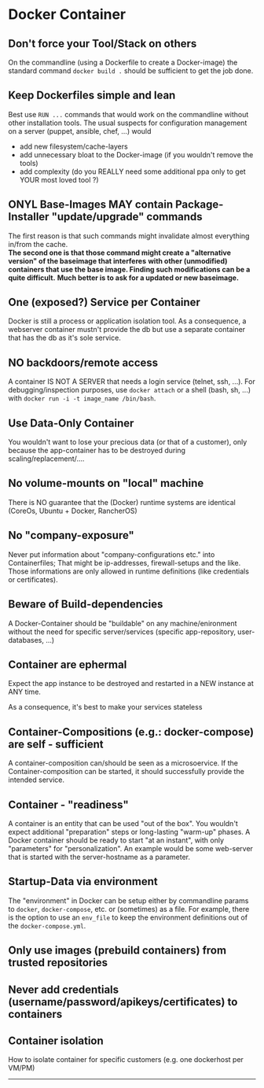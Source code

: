 # Docker Container

## Don't force your Tool/Stack on others

On the commandline (using a Dockerfile to create a Docker-image) the standard command `docker build .` should be sufficient to get the job done.

## Keep Dockerfiles simple and lean

Best use `RUN ...` commands that would work on the commandline without other installation tools. The usual suspects for configuration management on a server  (puppet, ansible, chef, ...) would
- add new filesystem/cache-layers
- add unnecessary bloat to the Docker-image (if you wouldn't remove the tools)
- add complexity (do you REALLY need some additional ppa only to get YOUR most loved tool ?)

## ONYL Base-Images MAY contain Package-Installer "update/upgrade" commands

The first reason is that such commands might invalidate almost everything in/from the cache.  
__The second one is that those command might create a "alternative version" of the baseimage that interferes__ 
__with other (unmodified) containers that use the base image. Finding such modifications can be a quite difficult.__ 
__Much better is to ask for a updated or new baseimage.__

## One (exposed?) Service per Container

Docker is still a process or application isolation tool. As a consequence, a webserver container mustn't provide the db but use a separate container that has the db as it's sole service.

## NO backdoors/remote access

A container IS NOT A SERVER that needs a login service (telnet, ssh, ...). For debugging/inspection purposes, use `docker attach` or a shell (bash, sh, ...) with `docker run -i -t image_name /bin/bash`.

## Use Data-Only Container

You wouldn't want to lose your precious data (or that of a customer), only because the app-container has to be destroyed during scaling/replacement/....

## No volume-mounts on "local" machine

There is NO guarantee that the (Docker) runtime systems are identical (CoreOs, Ubuntu + Docker, RancherOS)

## No "company-exposure"

Never put information about "company-configurations etc." into Containerfiles; That might be ip-addresses, firewall-setups and the like. Those informations are only allowed in runtime definitions (like credentials or certificates).

## Beware of Build-dependencies

A Docker-Container should be "buildable" on any machine/enironment without the need for specific server/services (specific app-repository, user-databases, ...)

## Container are ephermal

Expect the app instance to be destroyed and restarted in a NEW instance at ANY time.

As a consequence, it's best to make your services stateless

## Container-Compositions (e.g.: docker-compose) are self - sufficient

A container-composition can/should be seen as a microsoervice. If the Container-composition can be started, it should successfully provide the intended service.

## Container - "readiness"

A container is an entity that can be used "out of the box". You wouldn't expect additional "preparation" steps or long-lasting "warm-up" phases.
A Docker container should be ready to start "at an instant", with only "parameters" for "personalization". An example would be some web-server that is started with the server-hostname as a parameter.

## Startup-Data via environment

The "environment" in Docker can be setup either by commandline params to `docker`, `docker-compose`, etc. or (sometimes) as a file. For example, there is the option to use an `env_file` to keep the environment definitions out of the `docker-compose.yml`.

## Only use images (prebuild containers) from trusted  repositories

## Never add credentials (username/password/apikeys/certificates) to containers

## Container isolation

How to isolate container for specific customers (e.g. one dockerhost per VM/PM)

---

